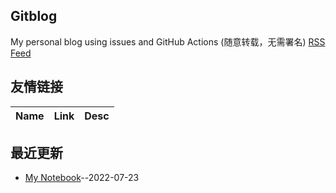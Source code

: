## Gitblog
My personal blog using issues and GitHub Actions (随意转载，无需署名)
[RSS Feed](https://raw.githubusercontent.com/iLovEing/notebook/master/feed.xml)
## 友情链接
| Name | Link | Desc | 
 | ---- | ---- | ---- |
## 最近更新
- [My Notebook](https://github.com/iLovEing/notebook/issues/2)--2022-07-23
